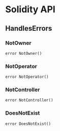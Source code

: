 # Solidity API

## HandlesErrors

### NotOwner

```solidity
error NotOwner()
```

### NotOperator

```solidity
error NotOperator()
```

### NotController

```solidity
error NotController()
```

### DoesNotExist

```solidity
error DoesNotExist()
```

